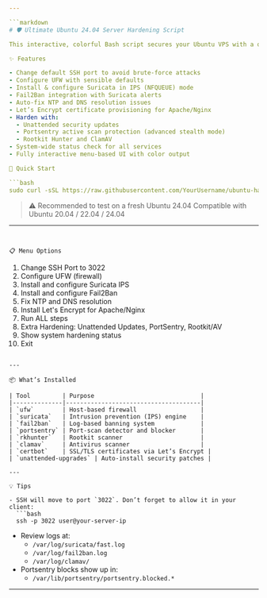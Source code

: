 ```yaml
---

```markdown
# 🛡️ Ultimate Ubuntu 24.04 Server Hardening Script

This interactive, colorful Bash script secures your Ubuntu VPS with a one-stop menu of powerful tools including firewall configuration, IPS/IDS, Fail2Ban integration, rootkit scanners, Let's Encrypt support, and more.

✨ Features

- Change default SSH port to avoid brute-force attacks
- Configure UFW with sensible defaults
- Install & configure Suricata in IPS (NFQUEUE) mode
- Fail2Ban integration with Suricata alerts
- Auto-fix NTP and DNS resolution issues
- Let’s Encrypt certificate provisioning for Apache/Nginx
- Harden with:
  - Unattended security updates
  - Portsentry active scan protection (advanced stealth mode)
  - Rootkit Hunter and ClamAV
- System-wide status check for all services
- Fully interactive menu-based UI with color output

🚀 Quick Start

```bash
sudo curl -sSL https://raw.githubusercontent.com/YourUsername/ubuntu-hardening/main/ubuntu-hardening.sh | bash
```

> ⚠️ Recommended to test on a fresh Ubuntu 24.04
> Compatible with Ubuntu 20.04 / 22.04 / 24.04

---
```


📋 Menu Options

```
1) Change SSH Port to 3022
2) Configure UFW (firewall)
3) Install and configure Suricata IPS
4) Install and configure Fail2Ban
5) Fix NTP and DNS resolution
6) Install Let's Encrypt for Apache/Nginx
7) Run ALL steps
8) Extra Hardening: Unattended Updates, PortSentry, Rootkit/AV
9) Show system hardening status
0) Exit
```

---

📦 What’s Installed

| Tool         | Purpose                              |
|--------------|--------------------------------------|
| `ufw`        | Host-based firewall                  |
| `suricata`   | Intrusion prevention (IPS) engine    |
| `fail2ban`   | Log-based banning system             |
| `portsentry` | Port-scan detector and blocker       |
| `rkhunter`   | Rootkit scanner                      |
| `clamav`     | Antivirus scanner                    |
| `certbot`    | SSL/TLS certificates via Let’s Encrypt |
| `unattended-upgrades` | Auto-install security patches |

---

💡 Tips

- SSH will move to port `3022`. Don’t forget to allow it in your client:
  ```bash
  ssh -p 3022 user@your-server-ip
  ```
- Review logs at:
  - `/var/log/suricata/fast.log`
  - `/var/log/fail2ban.log`
  - `/var/log/clamav/`
- Portsentry blocks show up in:
  - `/var/lib/portsentry/portsentry.blocked.*`

---

